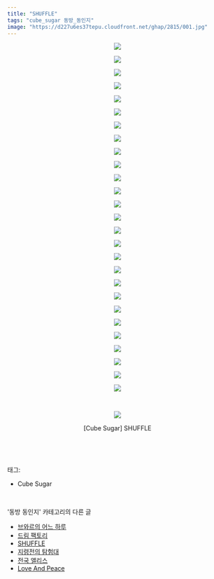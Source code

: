 ```yaml
---
title: "SHUFFLE"
tags: "cube_sugar 동방_동인지"
image: "https://d227u6es37tepu.cloudfront.net/ghap/2815/001.jpg"
---
```

<div class="article">
<p style="text-align: center; clear: none; float: none;"><img src="{{ site.imgserver6 }}/ghap/2815/001.jpg"/></p>
<p style="text-align: center; clear: none; float: none;"><img src="{{ site.imgserver6 }}/ghap/2815/002.jpg"/></p>
<p style="text-align: center; clear: none; float: none;"><img src="{{ site.imgserver6 }}/ghap/2815/003.jpg"/></p>
<p style="text-align: center; clear: none; float: none;"><img src="{{ site.imgserver6 }}/ghap/2815/004.jpg"/></p>
<p style="text-align: center; clear: none; float: none;"><img src="{{ site.imgserver6 }}/ghap/2815/005.jpg"/></p>
<p style="text-align: center; clear: none; float: none;"><img src="{{ site.imgserver6 }}/ghap/2815/006.jpg"/></p>
<p style="text-align: center; clear: none; float: none;"><img src="{{ site.imgserver6 }}/ghap/2815/007.jpg"/></p>
<p style="text-align: center; clear: none; float: none;"><img src="{{ site.imgserver6 }}/ghap/2815/008.jpg"/></p>
<p style="text-align: center; clear: none; float: none;"><img src="{{ site.imgserver6 }}/ghap/2815/009.jpg"/></p>
<p style="text-align: center; clear: none; float: none;"><img src="{{ site.imgserver6 }}/ghap/2815/010.jpg"/></p>
<p style="text-align: center; clear: none; float: none;"><img src="{{ site.imgserver6 }}/ghap/2815/011.jpg"/></p>
<p style="text-align: center; clear: none; float: none;"><img src="{{ site.imgserver6 }}/ghap/2815/012.jpg"/></p>
<p style="text-align: center; clear: none; float: none;"><img src="{{ site.imgserver6 }}/ghap/2815/013.jpg"/></p>
<p style="text-align: center; clear: none; float: none;"><img src="{{ site.imgserver6 }}/ghap/2815/014.jpg"/></p>
<p style="text-align: center; clear: none; float: none;"><img src="{{ site.imgserver6 }}/ghap/2815/015.jpg"/></p>
<p style="text-align: center; clear: none; float: none;"><img src="{{ site.imgserver6 }}/ghap/2815/016.jpg"/></p>
<p style="text-align: center; clear: none; float: none;"><img src="{{ site.imgserver6 }}/ghap/2815/017.jpg"/></p>
<p style="text-align: center; clear: none; float: none;"><img src="{{ site.imgserver6 }}/ghap/2815/018.jpg"/></p>
<p style="text-align: center; clear: none; float: none;"><img src="{{ site.imgserver6 }}/ghap/2815/019.jpg"/></p>
<p style="text-align: center; clear: none; float: none;"><img src="{{ site.imgserver6 }}/ghap/2815/020.jpg"/></p>
<p style="text-align: center; clear: none; float: none;"><img src="{{ site.imgserver6 }}/ghap/2815/021.jpg"/></p>
<p style="text-align: center; clear: none; float: none;"><img src="{{ site.imgserver6 }}/ghap/2815/022.jpg"/></p>
<p style="text-align: center; clear: none; float: none;"><img src="{{ site.imgserver6 }}/ghap/2815/023.jpg"/></p>
<p style="text-align: center; clear: none; float: none;"><img src="{{ site.imgserver6 }}/ghap/2815/024.jpg"/></p>
<p style="text-align: center; clear: none; float: none;"><img src="{{ site.imgserver6 }}/ghap/2815/025.jpg"/></p>
<p style="text-align: center; clear: none; float: none;"><img src="{{ site.imgserver6 }}/ghap/2815/026.jpg"/></p>
<p style="text-align: center; clear: none; float: none;"></p>
<p style="text-align: center; clear: none; float: none;"><img src="{{ site.imgserver6 }}/ghap/2815/027.jpg"/></p>
<p style="text-align: center; clear: none; float: none;"><br/></p>
<p style="text-align: center; clear: none; float: none;"><img src="{{ site.imgserver6 }}/ghap/2815/028.jpg"/></p>
<p style="text-align: center; clear: none; float: none;">[Cube Sugar] SHUFFLE</p>
<p><br/></p>
</div><br/>
<div class="tagTrail">
<p>태그: </p>
<ul>
<li>Cube Sugar</li>
</ul>
</div><br/>
<div class="another">
<p>'동방 동인지' 카테고리의 다른 글</p>
<ul>
<li><a href="/ghap_2818">브와르의 어느 하루</a></li>
<li><a href="/ghap_2816">드림 팩토리</a></li>
<li><a href="/ghap_2815">SHUFFLE</a></li>
<li><a href="/ghap_2814">지령전의 탐험대</a></li>
<li><a href="/ghap_2813">전국 앨리스</a></li>
<li><a href="/ghap_2812">Love And Peace</a></li>
</ul>
</div><br/>
<div class="cb_module cb_fluid">
<div class="cb_wrt cb_profile">
</div><!-- commentList close -->
</div><br/>
